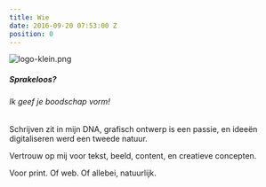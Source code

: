 ```yaml
---
title: Wie
date: 2016-09-20 07:53:00 Z
position: 0
---
```


![logo-klein.png](/uploads/logo-klein.png)
##### Sprakeloos? 
###### Ik geef je boodschap vorm!

Schrijven zit in mijn DNA, grafisch ontwerp is een passie, en ideeën digitaliseren werd een tweede natuur. 

Vertrouw op mij voor tekst, beeld, content, en creatieve concepten. 

Voor print. Of web. Of allebei, natuurlijk.

